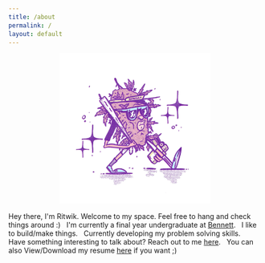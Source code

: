 ```yaml
---
title: /about
permalink: /
layout: default
---
```


<center><img src="/assets/potatohead-min.jpg" width="300"/></center>

Hey there, I'm Ritwik.
  Welcome to my space.
    Feel free to hang and check things around :)
&nbsp;
I'm currently a final year undergraduate at [Bennett](https://www.bennett.edu.in/).
&nbsp;
I like to build/make things.
&nbsp;
Currently developing my problem solving skills.
&nbsp;
Have something interesting to talk about? 
                            Reach out to me [here](mailto:ritwikpuri5678@gmail.com).
&nbsp;
You can also View/Download my resume [here](/resume) if you want ;)
&nbsp;
